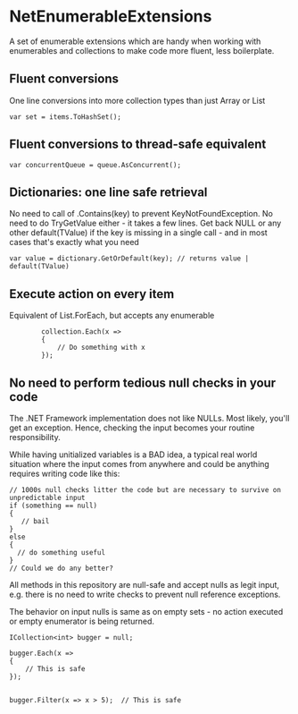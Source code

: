 # NetEnumerableExtensions

A set of enumerable extensions which are handy when working with enumerables and collections to make code more fluent, less boilerplate.

## Fluent conversions

One line conversions into more collection types than just Array or List
```
var set = items.ToHashSet();
```

## Fluent conversions to thread-safe equivalent
```
var concurrentQueue = queue.AsConcurrent();
```

## Dictionaries: one line safe retrieval
No need to call of .Contains(key) to prevent KeyNotFoundException. No need to do TryGetValue either - it takes a few lines. Get back NULL or any other default(TValue) if the key is missing in a single call - and in most cases that's exactly what you need
```
var value = dictionary.GetOrDefault(key); // returns value | default(TValue)
```

## Execute action on every item 
Equivalent of List.ForEach, but accepts any enumerable
```
        collection.Each(x =>
        {
            // Do something with x
        });

```

## No need to perform tedious null checks in your code

The .NET Framework implementation does not like NULLs. Most likely, you'll get an exception. Hence, checking the input becomes your routine  responsibility.

While having unitialized variables is a BAD idea, a typical real world situation where the input comes from anywhere and could be anything requires writing code like this:
```
// 1000s null checks litter the code but are necessary to survive on unpredictable input
if (something == null) 
{
   // bail
}
else
{
  // do something useful
}
// Could we do any better?
```
All methods in this repository are null-safe and accept nulls as legit input, e.g. there is no need to write checks to prevent null reference exceptions.

The behavior on input nulls is same as on empty sets - no action executed or empty enumerator is being returned.
```
ICollection<int> bugger = null;

bugger.Each(x =>
{
    // This is safe 
});


bugger.Filter(x => x > 5);  // This is safe 

```
